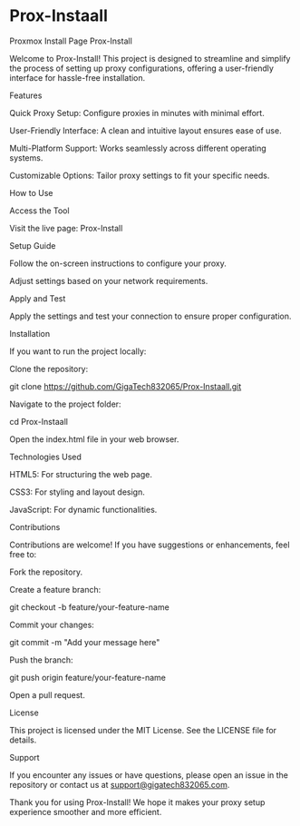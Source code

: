 # Prox-Instaall
Proxmox Install Page
Prox-Install

Welcome to Prox-Install! This project is designed to streamline and simplify the process of setting up proxy configurations, offering a user-friendly interface for hassle-free installation.

Features

Quick Proxy Setup: Configure proxies in minutes with minimal effort.

User-Friendly Interface: A clean and intuitive layout ensures ease of use.

Multi-Platform Support: Works seamlessly across different operating systems.

Customizable Options: Tailor proxy settings to fit your specific needs.

How to Use

Access the Tool

Visit the live page: Prox-Install

Setup Guide

Follow the on-screen instructions to configure your proxy.

Adjust settings based on your network requirements.

Apply and Test

Apply the settings and test your connection to ensure proper configuration.

Installation

If you want to run the project locally:

Clone the repository:

git clone https://github.com/GigaTech832065/Prox-Instaall.git

Navigate to the project folder:

cd Prox-Instaall

Open the index.html file in your web browser.

Technologies Used

HTML5: For structuring the web page.

CSS3: For styling and layout design.

JavaScript: For dynamic functionalities.

Contributions

Contributions are welcome! If you have suggestions or enhancements, feel free to:

Fork the repository.

Create a feature branch:

git checkout -b feature/your-feature-name

Commit your changes:

git commit -m "Add your message here"

Push the branch:

git push origin feature/your-feature-name

Open a pull request.

License

This project is licensed under the MIT License. See the LICENSE file for details.

Support

If you encounter any issues or have questions, please open an issue in the repository or contact us at support@gigatech832065.com.

Thank you for using Prox-Install! We hope it makes your proxy setup experience smoother and more efficient.


